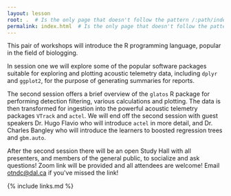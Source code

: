 ```yaml
---
layout: lesson
root: .  # Is the only page that doesn't follow the pattern /:path/index.html
permalink: index.html  # Is the only page that doesn't follow the pattern /:path/index.html
---
```


This pair of workshops will introduce the R programming language, popular in the field of biologging. 

In session one we will explore some of the popular software packages suitable for exploring and plotting acoustic telemetry data, including `dplyr` and `ggplot2`, for the purpose of generating summaries for reports. 

The second session offers a brief overview of the `glatos` R package for performing detection filtering, various calculations and plotting. The data is then transformed for ingestion into the powerful acoustic telemetry packages `VTrack` and `actel`. We will end off the second session with guest speakers Dr. Hugo Flavio who will introduce `actel` in more detail, and Dr. Charles Bangley who will introduce the learners to boosted regression trees and `gbm.auto`.

After the second session there will be an open Study Hall with all presenters, and members of the general public, to socialize and ask questions! Zoom link will be provided and all attendees are welcome! Email otndc@dal.ca if you've missed the link!


{% include links.md %}
